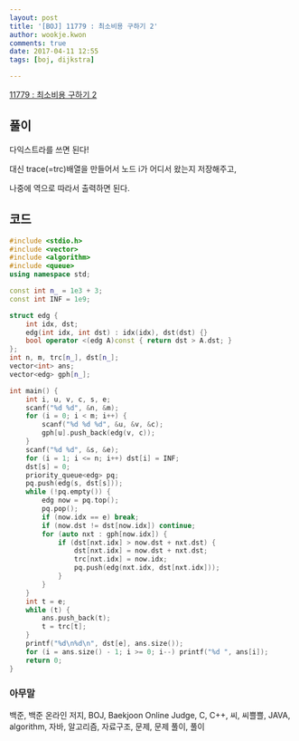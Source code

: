 ```yaml
---
layout: post
title: '[BOJ] 11779 : 최소비용 구하기 2'
author: wookje.kwon
comments: true
date: 2017-04-11 12:55
tags: [boj, dijkstra]

---
```


[11779 : 최소비용 구하기 2](https://www.acmicpc.net/problem/11779)

## 풀이

다익스트라를 쓰면 된다!

대신 trace(=trc)배열을 만들어서 노드 i가 어디서 왔는지 저장해주고,

나중에 역으로 따라서 출력하면 된다.

## 코드

```cpp
#include <stdio.h>
#include <vector>
#include <algorithm>
#include <queue>
using namespace std;

const int n_ = 1e3 + 3;
const int INF = 1e9;

struct edg {
	int idx, dst;
	edg(int idx, int dst) : idx(idx), dst(dst) {}
	bool operator <(edg A)const { return dst > A.dst; }
};
int n, m, trc[n_], dst[n_];
vector<int> ans;
vector<edg> gph[n_];

int main() {
	int i, u, v, c, s, e;
	scanf("%d %d", &n, &m);
	for (i = 0; i < m; i++) {
		scanf("%d %d %d", &u, &v, &c);
		gph[u].push_back(edg(v, c));
	}
	scanf("%d %d", &s, &e);
	for (i = 1; i <= n; i++) dst[i] = INF;
	dst[s] = 0;
	priority_queue<edg> pq;
	pq.push(edg(s, dst[s]));
	while (!pq.empty()) {
		edg now = pq.top();
		pq.pop();
		if (now.idx == e) break;
		if (now.dst != dst[now.idx]) continue;
		for (auto nxt : gph[now.idx]) {
			if (dst[nxt.idx] > now.dst + nxt.dst) {
				dst[nxt.idx] = now.dst + nxt.dst;
				trc[nxt.idx] = now.idx;
				pq.push(edg(nxt.idx, dst[nxt.idx]));
			}
		}
	}
	int t = e;
	while (t) {
		ans.push_back(t);
		t = trc[t];
	}
	printf("%d\n%d\n", dst[e], ans.size());
	for (i = ans.size() - 1; i >= 0; i--) printf("%d ", ans[i]);
	return 0;
}
```

### 아무말  
백준, 백준 온라인 저지, BOJ, Baekjoon Online Judge, C, C++, 씨, 씨쁠쁠, JAVA, algorithm, 자바, 알고리즘, 자료구조, 문제, 문제 풀이, 풀이
